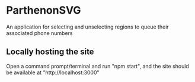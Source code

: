 # ParthenonSVG
An application for selecting and unselecting regions to queue their associated phone numbers

## Locally hosting the site
Open a command prompt/terminal and run "npm start", and the site should be available at "http://localhost:3000" 
